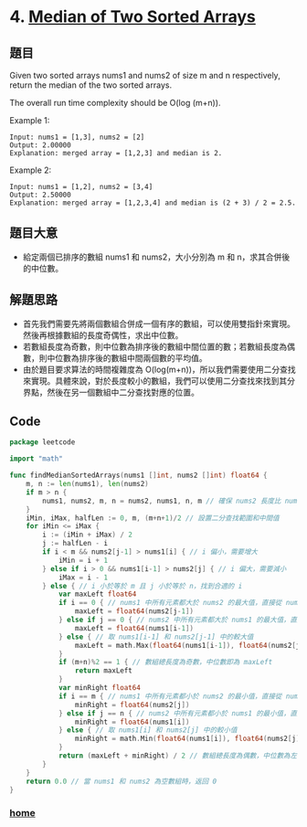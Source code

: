 # 4. [Median of Two Sorted Arrays](https://leetcode.com/problems/median-of-two-sorted-arrays/)
## 題目
Given two sorted arrays nums1 and nums2 of size m and n respectively, return the median of the two sorted arrays.

The overall run time complexity should be O(log (m+n)).


Example 1:
```
Input: nums1 = [1,3], nums2 = [2]
Output: 2.00000
Explanation: merged array = [1,2,3] and median is 2.
```
Example 2:
```
Input: nums1 = [1,2], nums2 = [3,4]
Output: 2.50000
Explanation: merged array = [1,2,3,4] and median is (2 + 3) / 2 = 2.5.
```

## 題目大意
- 給定兩個已排序的數組 nums1 和 nums2，大小分別為 m 和 n，求其合併後的中位數。


## 解題思路
- 首先我們需要先將兩個數組合併成一個有序的數組，可以使用雙指針來實現。然後再根據數組的長度奇偶性，求出中位數。
- 若數組長度為奇數，則中位數為排序後的數組中間位置的數；若數組長度為偶數，則中位數為排序後的數組中間兩個數的平均值。
- 由於題目要求算法的時間複雜度為 O(log(m+n))，所以我們需要使用二分查找來實現。具體來說，對於長度較小的數組，我們可以使用二分查找來找到其分界點，然後在另一個數組中二分查找對應的位置。

## Code
```go
package leetcode

import "math"

func findMedianSortedArrays(nums1 []int, nums2 []int) float64 {
	m, n := len(nums1), len(nums2)
	if m > n {
		nums1, nums2, m, n = nums2, nums1, n, m // 確保 nums2 長度比 nums1 長
	}
	iMin, iMax, halfLen := 0, m, (m+n+1)/2 // 設置二分查找範圍和中間值
	for iMin <= iMax {
		i := (iMin + iMax) / 2
		j := halfLen - i
		if i < m && nums2[j-1] > nums1[i] { // i 偏小，需要增大
			iMin = i + 1
		} else if i > 0 && nums1[i-1] > nums2[j] { // i 偏大，需要減小
			iMax = i - 1
		} else { // i 小於等於 m 且 j 小於等於 n，找到合適的 i
			var maxLeft float64
			if i == 0 { // nums1 中所有元素都大於 nums2 的最大值，直接從 nums2 中取最大值
				maxLeft = float64(nums2[j-1])
			} else if j == 0 { // nums2 中所有元素都大於 nums1 的最大值，直接從 nums1 中取最大值
				maxLeft = float64(nums1[i-1])
			} else { // 取 nums1[i-1] 和 nums2[j-1] 中的較大值
				maxLeft = math.Max(float64(nums1[i-1]), float64(nums2[j-1]))
			}
			if (m+n)%2 == 1 { // 數組總長度為奇數，中位數即為 maxLeft
				return maxLeft
			}
			var minRight float64
			if i == m { // nums1 中所有元素都小於 nums2 的最小值，直接從 nums2 中取最小值
				minRight = float64(nums2[j])
			} else if j == n { // nums2 中所有元素都小於 nums1 的最小值，直接從 nums1 中取最小值
				minRight = float64(nums1[i])
			} else { // 取 nums1[i] 和 nums2[j] 中的較小值
				minRight = math.Min(float64(nums1[i]), float64(nums2[j]))
			}
			return (maxLeft + minRight) / 2 // 數組總長度為偶數，中位數為左側最大值與右側最小值的平均值
		}
	}
	return 0.0 // 當 nums1 和 nums2 為空數組時，返回 0
}

```

### [home](https://github.com/KotlinBackend/leetcode-classroom)
